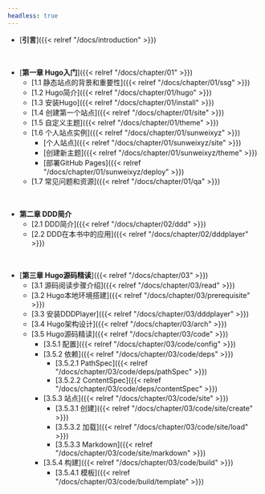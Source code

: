 ```yaml
---
headless: true
---
```


- [**引言**]({{< relref "/docs/introduction" >}})
<br />

- [**第一章 Hugo入门**]({{< relref "/docs/chapter/01" >}})
  - [1.1 静态站点的背景和重要性]({{< relref "/docs/chapter/01/ssg" >}})
  - [1.2 Hugo简介]({{< relref "/docs/chapter/01/hugo" >}})
  - [1.3 安装Hugo]({{< relref "/docs/chapter/01/install" >}})
  - [1.4 创建第一个站点]({{< relref "/docs/chapter/01/site" >}})
  - [1.5 自定义主题]({{< relref "/docs/chapter/01/theme" >}})
  - [1.6 个人站点实例]({{< relref "/docs/chapter/01/sunweixyz" >}})
    - [个人站点]({{< relref "/docs/chapter/01/sunweixyz/site" >}})
    - [创建新主题]({{< relref "/docs/chapter/01/sunweixyz/theme" >}})
    - [部署GitHub Pages]({{< relref "/docs/chapter/01/sunweixyz/deploy" >}})
  - [1.7 常见问题和资源]({{< relref "/docs/chapter/01/qa" >}})
<br />


- **第二章 DDD简介**
  - [2.1 DDD简介]({{< relref "/docs/chapter/02/ddd" >}})
  - [2.2 DDD在本书中的应用]({{< relref "/docs/chapter/02/dddplayer" >}})
<br />

- [**第三章 Hugo源码精读**]({{< relref "/docs/chapter/03" >}})
  - [3.1 源码阅读步骤介绍]({{< relref "/docs/chapter/03/read" >}})
  - [3.2 Hugo本地环境搭建]({{< relref "/docs/chapter/03/prerequisite" >}})
  - [3.3 安装DDDPlayer]({{< relref "/docs/chapter/03/dddplayer" >}})
  - [3.4 Hugo架构设计]({{< relref "/docs/chapter/03/arch" >}})
  - [3.5 Hugo源码精读]({{< relref "/docs/chapter/03/code" >}})
    - [3.5.1 配置]({{< relref "/docs/chapter/03/code/config" >}})
    - [3.5.2 依赖]({{< relref "/docs/chapter/03/code/deps" >}})
      - [3.5.2.1 PathSpec]({{< relref "/docs/chapter/03/code/deps/pathSpec" >}})
      - [3.5.2.2 ContentSpec]({{< relref "/docs/chapter/03/code/deps/contentSpec" >}})
    - [3.5.3 站点]({{< relref "/docs/chapter/03/code/site" >}})
      - [3.5.3.1 创建]({{< relref "/docs/chapter/03/code/site/create" >}})
      - [3.5.3.2 加载]({{< relref "/docs/chapter/03/code/site/load" >}})
      - [3.5.3.3 Markdown]({{< relref "/docs/chapter/03/code/site/markdown" >}})
    - [3.5.4 构建]({{< relref "/docs/chapter/03/code/build" >}})
      - [3.5.4.1 模板]({{< relref "/docs/chapter/03/code/build/template" >}})
<br />
